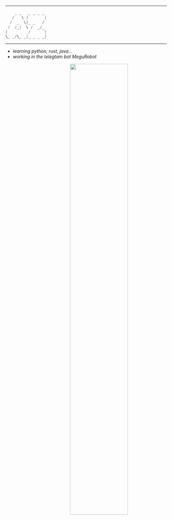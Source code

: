 - - -
```scala
    _ _   _ _ _ _
   /   \ |       |
  /  _  \|_ _   /
 /  /_|  \ /  _/_
|         /      |
\_ _/\_ _|_ _ _ _|
```
- - -
<ul>
<li><i>learning python, rust, java...</i></li>
<li><i>working in the telegtam bot MeguRobot</i></li>
</ul>
<a href="https://metrics.lecoq.io/ashenzar?template=classic"><img align="right" width="60%" src="https://github-readme-stats.vercel.app/api?username=ashenzar&theme=merko&show_icons=true"/></a>

<!--
### Hi there 👋

**ashenzar/ashenzar** is a ✨ _special_ ✨ repository because its `README.md` (this file) appears on your GitHub profile.

Here are some ideas to get you started:

- 🔭 I’m currently working on ...
- 🌱 I’m currently learning ...
- 👯 I’m looking to collaborate on ...
- 🤔 I’m looking for help with ...
- 💬 Ask me about ...
- 📫 How to reach me: ...
- 😄 Pronouns: ...
- ⚡ Fun fact: ...
-->
